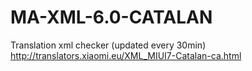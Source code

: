 # MA-XML-6.0-CATALAN

Translation xml checker (updated every 30min)
http://translators.xiaomi.eu/XML_MIUI7-Catalan-ca.html
